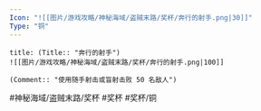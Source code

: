 ```yaml
---
Icon: "![[图片/游戏攻略/神秘海域/盗贼末路/奖杯/奔行的射手.png|30]]"
Type: "铜"
---
```

```ad-common-bronze-trophy
title: (Title:: "奔行的射手")
![[图片/游戏攻略/神秘海域/盗贼末路/奖杯/奔行的射手.png|100]]

(Comment:: "使用随手射击或盲射击败 50 名敌人")
```

#神秘海域/盗贼末路/奖杯 #奖杯 #奖杯/铜
